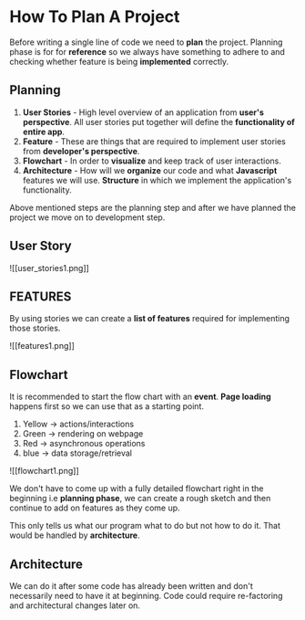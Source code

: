 # **How To Plan A Project**

Before writing a single line of code we need to **plan** the project. Planning phase is for for **reference** so we always have something to adhere to and checking whether feature is being **implemented** correctly.

## **Planning**

1. **User Stories** - High level overview of an application from **user's perspective**. All user stories put together will define the **functionality of entire app**.
2. **Feature** - These are things that are required to implement user stories from **developer's perspective**. 
3. **Flowchart** - In order to **visualize** and keep track of user interactions.
4. **Architecture** - How will we **organize** our code and what **Javascript** features we will use. **Structure** in which we implement the application's functionality.

Above mentioned steps are the planning step and after we have planned the project we move on to development step.

## **User Story**

![[user_stories1.png]]

## **FEATURES**

By using stories we can create a **list of features** required for implementing those stories.

![[features1.png]]

## **Flowchart**

It is recommended to start the flow chart with an **event**. **Page loading** happens first so we can use that as a starting point.

1. Yellow -> actions/interactions
2. Green -> rendering on webpage
3. Red -> asynchronous operations
4. blue -> data storage/retrieval 

![[flowchart1.png]]

We don't have to come up with a fully detailed flowchart right in the beginning  i.e **planning phase**, we can create a rough sketch and then continue to add on features as they come up.

This only tells us what our program what to do but not how to do it. That would be handled by **architecture**.

## **Architecture**

We can do it after some code has already been written and don't necessarily need to have it at beginning. Code could require re-factoring and architectural changes later on.  

